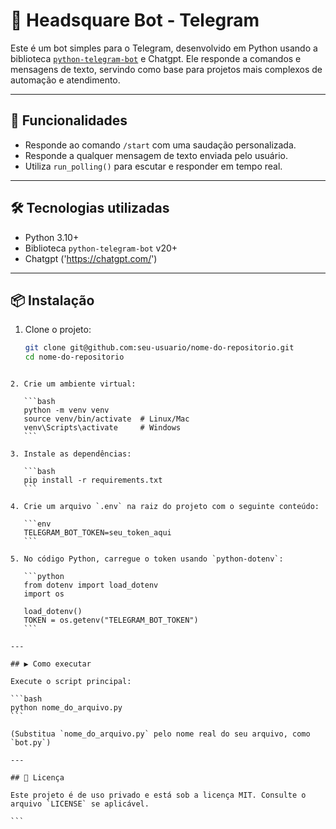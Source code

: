 # 🤖 Headsquare Bot - Telegram

Este é um bot simples para o Telegram, desenvolvido em Python usando a biblioteca [`python-telegram-bot`](https://github.com/python-telegram-bot/python-telegram-bot) e Chatgpt. Ele responde a comandos e mensagens de texto, servindo como base para projetos mais complexos de automação e atendimento.

---

## 🚀 Funcionalidades

- Responde ao comando `/start` com uma saudação personalizada.
- Responde  a qualquer mensagem de texto enviada pelo usuário.
- Utiliza `run_polling()` para escutar e responder em tempo real.

---

## 🛠️ Tecnologias utilizadas

- Python 3.10+
- Biblioteca `python-telegram-bot` v20+
- Chatgpt ('https://chatgpt.com/')
---

## 📦 Instalação

1. Clone o projeto:

   ```bash
   git clone git@github.com:seu-usuario/nome-do-repositorio.git
   cd nome-do-repositorio
````

2. Crie um ambiente virtual:

   ```bash
   python -m venv venv
   source venv/bin/activate  # Linux/Mac
   venv\Scripts\activate     # Windows
   ```

3. Instale as dependências:

   ```bash
   pip install -r requirements.txt
   ```

4. Crie um arquivo `.env` na raiz do projeto com o seguinte conteúdo:

   ```env
   TELEGRAM_BOT_TOKEN=seu_token_aqui
   ```

5. No código Python, carregue o token usando `python-dotenv`:

   ```python
   from dotenv import load_dotenv
   import os

   load_dotenv()
   TOKEN = os.getenv("TELEGRAM_BOT_TOKEN")
   ```

---

## ▶️ Como executar

Execute o script principal:

```bash
python nome_do_arquivo.py
```

(Substitua `nome_do_arquivo.py` pelo nome real do seu arquivo, como `bot.py`)

---

## 📄 Licença

Este projeto é de uso privado e está sob a licença MIT. Consulte o arquivo `LICENSE` se aplicável.

```


